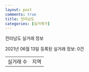 ```yaml
---
layout: post
comments: true
title: 전라남도
categories: [실거래가]
---
```


전라남도 실거래 정보

2021년 06월 13일 등록된 실거래 정보: 0건


<table class="sortable">
  <tr>
    <td>실거래 수</td>
    <td>지역</td>
  </tr>

  

</table>
    